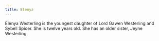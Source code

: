 ```yaml
---
title: Elenya
---
```


Elenya Westerling is the youngest daughter of Lord Gawen Westerling and Sybell Spicer. She is twelve years old. She has an older sister, Jeyne Westerling.


